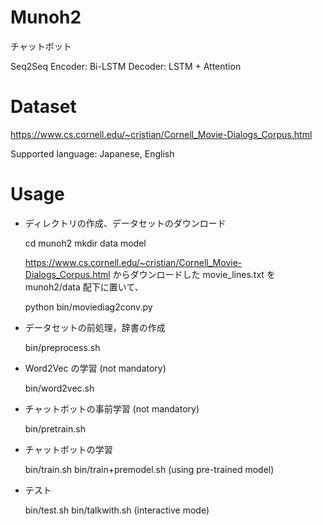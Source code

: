 # Munoh2
チャットボット

Seq2Seq
Encoder: Bi-LSTM
Decoder: LSTM + Attention

# Dataset
https://www.cs.cornell.edu/~cristian/Cornell_Movie-Dialogs_Corpus.html

Supported language: Japanese, English

# Usage
- ディレクトリの作成、データセットのダウンロード

  cd munoh2
  mkdir data model

  https://www.cs.cornell.edu/~cristian/Cornell_Movie-Dialogs_Corpus.html
  からダウンロードした movie_lines.txt を munoh2/data 配下に置いて、

  python bin/moviediag2conv.py

- データセットの前処理，辞書の作成

  bin/preprocess.sh

- Word2Vec の学習 (not mandatory)

  bin/word2vec.sh

- チャットボットの事前学習 (not mandatory)

  bin/pretrain.sh

- チャットボットの学習

  bin/train.sh
  bin/train+premodel.sh (using pre-trained model)

- テスト

  bin/test.sh
  bin/talkwith.sh (interactive mode)
